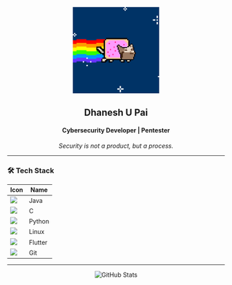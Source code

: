 <div align="center">
  <img src="https://github.com/cxuri/cxuri/blob/main/nyan.gif?raw=true" width="200">
  <h2>Dhanesh U Pai</h2>
  <h4>Cybersecurity Developer | Pentester</h4>
  <p><i>Security is not a product, but a process.</i></p>
</div>

---

### 🛠️ Tech Stack

| Icon | Name |
|------|------|
| <img src="https://cdn.jsdelivr.net/gh/devicons/devicon/icons/java/java-original.svg" width="40"> | Java |
| <img src="https://cdn.jsdelivr.net/gh/devicons/devicon/icons/c/c-original.svg" width="40"> | C |
| <img src="https://cdn.jsdelivr.net/gh/devicons/devicon/icons/python/python-original.svg" width="40"> | Python |
| <img src="https://cdn.jsdelivr.net/gh/devicons/devicon/icons/linux/linux-original.svg" width="40"> | Linux |
| <img src="https://cdn.jsdelivr.net/gh/devicons/devicon/icons/flutter/flutter-original.svg" width="40"> | Flutter |
| <img src="https://cdn.jsdelivr.net/gh/devicons/devicon/icons/git/git-original.svg" width="40"> | Git |

---

<div align="center">
  <img src="https://github-readme-stats.vercel.app/api?username=cxuri&show_icons=true&theme=dark&hide_border=true" alt="GitHub Stats">
</div>
